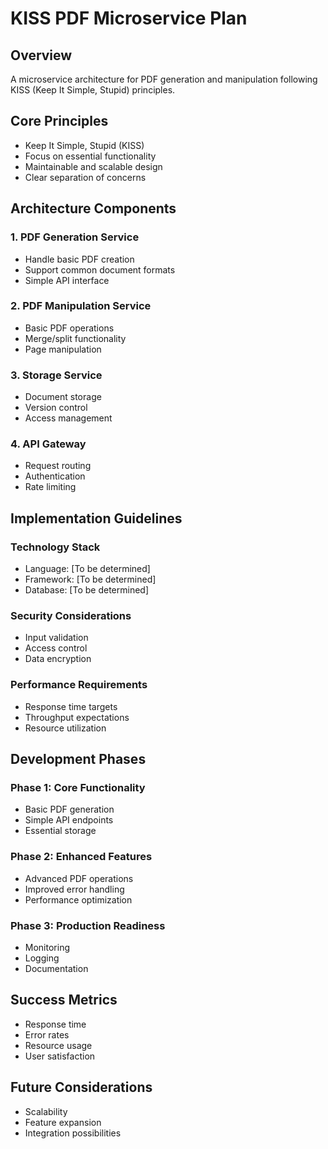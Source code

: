 # KISS PDF Microservice Plan

## Overview

A microservice architecture for PDF generation and manipulation following KISS (Keep It Simple, Stupid) principles.

## Core Principles

- Keep It Simple, Stupid (KISS)
- Focus on essential functionality
- Maintainable and scalable design
- Clear separation of concerns

## Architecture Components

### 1. PDF Generation Service

- Handle basic PDF creation
- Support common document formats
- Simple API interface

### 2. PDF Manipulation Service

- Basic PDF operations
- Merge/split functionality
- Page manipulation

### 3. Storage Service

- Document storage
- Version control
- Access management

### 4. API Gateway

- Request routing
- Authentication
- Rate limiting

## Implementation Guidelines

### Technology Stack

- Language: [To be determined]
- Framework: [To be determined]
- Database: [To be determined]

### Security Considerations

- Input validation
- Access control
- Data encryption

### Performance Requirements

- Response time targets
- Throughput expectations
- Resource utilization

## Development Phases

### Phase 1: Core Functionality

- Basic PDF generation
- Simple API endpoints
- Essential storage

### Phase 2: Enhanced Features

- Advanced PDF operations
- Improved error handling
- Performance optimization

### Phase 3: Production Readiness

- Monitoring
- Logging
- Documentation

## Success Metrics

- Response time
- Error rates
- Resource usage
- User satisfaction

## Future Considerations

- Scalability
- Feature expansion
- Integration possibilities
